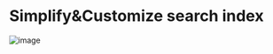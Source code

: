 # Simplify&Customize search index

![image](https://user-images.githubusercontent.com/1983142/168427563-66a31d00-70f4-4024-8009-2011fb850820.png)
